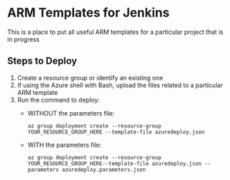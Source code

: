 # ARM Templates for Jenkins

This is a place to put all useful ARM templates for a particular project that is in progress

## Steps to Deploy
1. Create a resource group or identify an existing one
2. If using the Azure shell with Bash, upload the files related to a particular ARM template
3. Run the command to deploy:
    - WITHOUT the parameters file: 
        
        `az group deployment create --resource-group YOUR_RESOURCE_GROUP_HERE --template-file azuredeploy.json`
    - WITH the parameters file: 
    
        `az group deployment create --resource-group YOUR_RESOURCE_GROUP_HERE--template-file azuredeploy.json --parameters azuredeploy.parameters.json`

